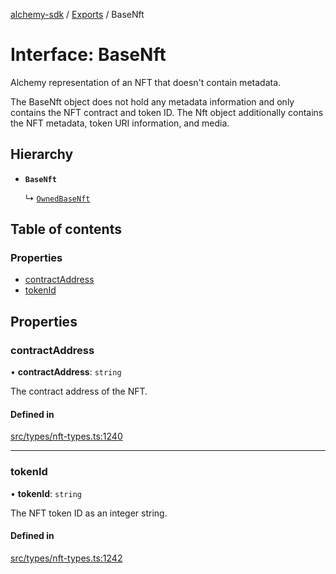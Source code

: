 [alchemy-sdk](../README.md) / [Exports](../modules.md) / BaseNft

# Interface: BaseNft

Alchemy representation of an NFT that doesn't contain metadata.

The BaseNft object does not hold any metadata information and only contains
the NFT contract and token ID. The Nft object additionally contains the NFT
metadata, token URI information, and media.

## Hierarchy

- **`BaseNft`**

  ↳ [`OwnedBaseNft`](OwnedBaseNft.md)

## Table of contents

### Properties

- [contractAddress](BaseNft.md#contractaddress)
- [tokenId](BaseNft.md#tokenid)

## Properties

### contractAddress

• **contractAddress**: `string`

The contract address of the NFT.

#### Defined in

[src/types/nft-types.ts:1240](https://github.com/alchemyplatform/alchemy-sdk-js/blob/6dc36f9/src/types/nft-types.ts#L1240)

___

### tokenId

• **tokenId**: `string`

The NFT token ID as an integer string.

#### Defined in

[src/types/nft-types.ts:1242](https://github.com/alchemyplatform/alchemy-sdk-js/blob/6dc36f9/src/types/nft-types.ts#L1242)
